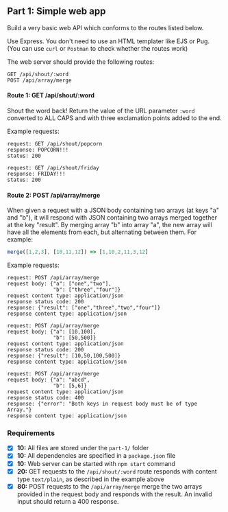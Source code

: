 ## Part 1: Simple web app

Build a very basic web API which conforms to the routes listed below.

Use Express. You don't need to use an HTML templater like EJS or Pug. (You can use `curl` or `Postman` to check whether the routes work)

The web server should provide the following routes:

```
GET /api/shout/:word
POST /api/array/merge
```

#### Route 1: GET /api/shout/:word
Shout the word back! Return the value of the URL parameter `:word` converted to ALL CAPS and with three exclamation points added to the end.

Example requests:
```
request: GET /api/shout/popcorn
response: POPCORN!!!
status: 200

request: GET /api/shout/friday
response: FRIDAY!!!
status: 200
```

#### Route 2: POST /api/array/merge
When given a request with a JSON body containing two arrays (at keys "a" and "b"), it will respond with JSON containing two arrays merged together at the key "result". By merging array "b" into array "a", the new array will have all the elements from each, but alternating between them. For example:

```javascript
merge([1,2,3], [10,11,12]) => [1,10,2,11,3,12]
```

Example requests:
```
request: POST /api/array/merge
request body: {"a": ["one","two"],
               "b": ["three","four"]}
request content type: application/json
response status code: 200
response: {"result": ["one","three","two","four"]}
response content type: application/json

request: POST /api/array/merge
request body: {"a": [10,100],
               "b": [50,500]}
request content type: application/json
response status code: 200
response: {"result": [10,50,100,500]}
response content type: application/json

request: POST /api/array/merge
request body: {"a": "abcd",
               "b": [5,6]}
request content type: application/json
response status code: 400
response: {"error": "Both keys in request body must be of type Array."}
response content type: application/json
```

### Requirements

- [x] __10:__ All files are stored under the `part-1/` folder
- [x] __10:__ All dependencies are specified in a `package.json` file
- [x] __10:__ Web server can be started with `npm start` command
- [x] __20:__ GET requests to the `/api/shout/:word` route responds with  content type `text/plain`, as described in the example above
- [x] __80:__ POST requests to the `/api/array/merge` merge the two arrays provided in the request body and responds with the result. An invalid input should return a 400 response.
